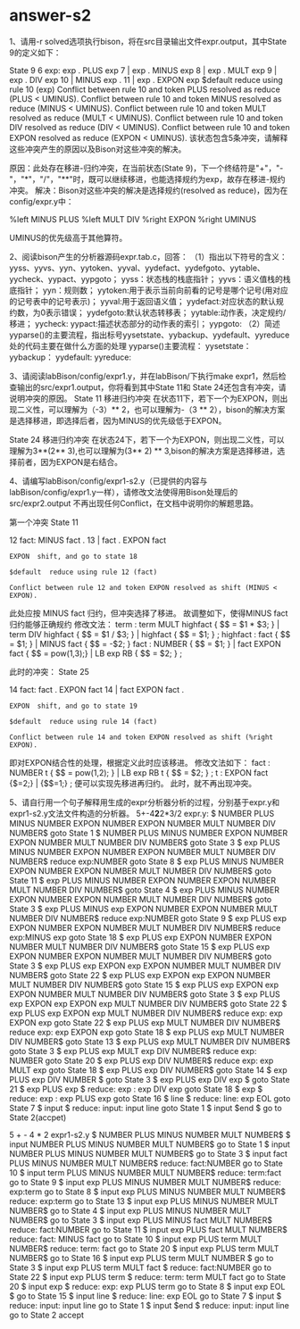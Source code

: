 # answer-s2

1、请用-r solved选项执行bison，将在src目录输出文件expr.output，其中State 9的定义如下：

State 9
    6 exp: exp . PLUS exp
    7    | exp . MINUS exp
    8    | exp . MULT exp
    9    | exp . DIV exp
   10    | MINUS exp .
   11    | exp . EXPON exp
    $default  reduce using rule 10 (exp)
    Conflict between rule 10 and token PLUS resolved as reduce (PLUS < UMINUS).
    Conflict between rule 10 and token MINUS resolved as reduce (MINUS < UMINUS).
    Conflict between rule 10 and token MULT resolved as reduce (MULT < UMINUS).
    Conflict between rule 10 and token DIV resolved as reduce (DIV < UMINUS).
    Conflict between rule 10 and token EXPON resolved as reduce (EXPON < UMINUS).
该状态包含5条冲突，请解释这些冲突产生的原因以及Bison对这些冲突的解决。

原因：此处存在移进-归约冲突，在当前状态(State 9)，下一个终结符是"+"，"-"，"*"，"/"，"**"时，既可以继续移进，也能选择规约为exp，故存在移进-规约冲突。
解决：Bison对这些冲突的解决是选择规约(resolved as reduce)，因为在config/expr.y中：

%left  MINUS PLUS
%left  MULT DIV
%right EXPON
%right UMINUS

UMINUS的优先级高于其他算符。

2、阅读bison产生的分析器源码expr.tab.c，回答：
    （1）指出以下符号的含义：yyss、yyvs、yyn、yytoken、yyval、yydefact、yydefgoto、yytable、yycheck、yypact、yypgoto；
    yyss：状态栈的栈底指针；
    yyvs：语义值栈的栈底指针；
    yyn：规则数；
    yytoken:用于表示当前向前看的记号是哪个记号(用对应的记号表中的记号表示)；
    yyval:用于返回语义值；
    yydefact:对应状态的默认规约数，为0表示错误；
    yydefgoto:默认状态转移表；
    yytable:动作表，决定规约/移进；
    yycheck:
    yypact:描述状态部分的动作表的索引；
    yypgoto:
    （2）简述yyparse()的主要流程，指出标号yysetstate、yybackup、yydefault、yyreduce处的代码主要在做什么方面的处理
    yyparse()主要流程：
    yysetstate：
    yybackup：
    yydefault:
    yyreduce:
    
3、请阅读labBison/config/expr1.y，并在labBison/下执行make expr1，然后检查输出的src/expr1.output，你将看到其中State 11和 State 24还包含有冲突，请说明冲突的原因。
State 11 移进归约冲突
在状态11下，若下一个为EXPON，则出现二义性，可以理解为（-3）** 2，也可以理解为-（3 ** 2），bison的解决方案是选择移进，即选择后者，因为MINUS的优先级低于EXPON。

State 24 移进归约冲突
在状态24下，若下一个为EXPON，则出现二义性，可以理解为3**(2** 3),也可以理解为(3** 2) ** 3,bison的解决方案是选择移进，选择前者，因为EXPON是右结合。

4、请编写labBison/config/expr1-s2.y（已提供的内容与labBison/config/expr1.y一样），请修改文法使得用Bison处理后的src/expr2.output
不再出现任何Conflict，在文档中说明你的解题思路。

第一个冲突
State 11

   12 fact: MINUS fact .
   13     | fact . EXPON fact

    EXPON  shift, and go to state 18

    $default  reduce using rule 12 (fact)

    Conflict between rule 12 and token EXPON resolved as shift (MINUS < EXPON).
此处应按 MINUS fact 归约，但冲突选择了移进。
故调整如下，使得MINUS fact 归约能够正确规约
修改文法：
term    : term MULT highfact         { $$ = $1 * $3;   }
        | term DIV  highfact         { $$ = $1 / $3;   }
        | highfact                   { $$ = $1;        }
        ;
highfact : fact                   { $$ = $1;        }
        | MINUS fact             { $$ = -$2;       }
fact    : NUMBER                 { $$ = $1;        }
        | fact EXPON fact        { $$ = pow($1,$3);}
        | LB exp RB              { $$ = $2;        }
        ;

此时的冲突：
State 25

   14 fact: fact . EXPON fact
   14     | fact EXPON fact .

    EXPON  shift, and go to state 19

    $default  reduce using rule 14 (fact)

    Conflict between rule 14 and token EXPON resolved as shift (%right EXPON).
即对EXPON结合性的处理，根据定义此时应该移进。
修改文法如下：
fact    : NUMBER t                { $$ = pow($1,$2);        }
        | LB exp RB t             { $$ = $2;        }
        ;
t       : EXPON fact  {$$=$2;}
        |               {$$=1;}
        ;
便可以实现先移进再归约。
此时，就不再出现冲突。

5、请自行用一个句子解释用生成的expr分析器分析的过程，分别基于expr.y和expr1-s2.y文法文件构造的分析器。
5+-4**2**2*3/2
expr.y:
$                        NUMBER PLUS MINUS NUMBER EXPON NUMBER EXPON NUMBER MULT NUMBER DIV NUMBER$   goto State 1
$ NUMBER                   PLUS MINUS NUMBER EXPON NUMBER EXPON NUMBER MULT NUMBER DIV NUMBER$     goto State 3
$ exp                           PLUS MINUS NUMBER EXPON NUMBER EXPON NUMBER MULT NUMBER DIV NUMBER$      reduce exp:NUMBER goto State 8
$ exp  PLUS                          MINUS NUMBER EXPON NUMBER EXPON NUMBER MULT NUMBER DIV NUMBER$ goto State 11
$ exp  PLUS MINUS                          NUMBER EXPON NUMBER EXPON NUMBER MULT NUMBER DIV NUMBER$ goto State 4
$ exp  PLUS MINUS NUMBER                          EXPON NUMBER EXPON NUMBER MULT NUMBER DIV NUMBER$ goto State 3
$ exp  PLUS MINUS exp                             EXPON NUMBER EXPON NUMBER MULT NUMBER DIV NUMBER$ reduce exp:NUMBER goto State 9
$ exp  PLUS exp                                   EXPON NUMBER EXPON NUMBER MULT NUMBER DIV NUMBER$ reduce exp:MINUS exp goto State 18
$ exp  PLUS exp EXPON                                   NUMBER EXPON NUMBER MULT NUMBER DIV NUMBER$ goto State 15
$ exp  PLUS exp EXPON NUMBER                                   EXPON NUMBER MULT NUMBER DIV NUMBER$ goto State 3
$ exp  PLUS exp EXPON exp                                      EXPON NUMBER MULT NUMBER DIV NUMBER$ goto State 22
$ exp  PLUS exp EXPON exp EXPON                                      NUMBER MULT NUMBER DIV NUMBER$ goto State 15
$ exp  PLUS exp EXPON exp EXPON NUMBER                                      MULT NUMBER DIV NUMBER$ goto State 3
$ exp  PLUS exp EXPON exp EXPON exp                                         MULT NUMBER DIV NUMBER$ goto State 22
$ exp  PLUS exp EXPON exp                                                   MULT NUMBER DIV NUMBER$ reduce exp: exp EXPON exp goto State 22
$ exp  PLUS exp                                                             MULT NUMBER DIV NUMBER$ reduce exp: exp EXPON exp goto State 18
$ exp  PLUS exp MULT                                                             NUMBER DIV NUMBER$ goto State 13
$ exp  PLUS exp MULT NUMBER                                                             DIV NUMBER$ goto State 3
$ exp  PLUS exp MULT exp                                                                DIV NUMBER$ reduce exp: NUMBER goto State 20
$ exp  PLUS exp                                                                         DIV NUMBER$ reduce exp: exp MULT exp goto State 18
$ exp  PLUS exp DIV                                                                         NUMBER$  goto State 14
$ exp  PLUS exp DIV NUMBER                                                                        $  goto State 3
$ exp  PLUS exp DIV exp                                                                           $  goto State 21
$ exp  PLUS exp                                                                                   $  reduce: exp : exp DIV exp goto State 18
$ exp                                                                                             $  reduce: exp : exp PLUS exp goto State 16
$ line                                                                                            $  reduce: line: exp EOL goto State 7
$ input                                                                                           $  reduce: input: input line goto State 1
$ input $end                                                                                      $  go to State 2(accpet) 

5 + - 4 * 2
expr1-s2.y
$                   NUMBER PLUS MINUS NUMBER MULT NUMBER$
$ input             NUMBER PLUS MINUS NUMBER MULT NUMBER$ go to State 1
$ input NUMBER             PLUS MINUS NUMBER MULT NUMBER$ go to State 3
$ input fact               PLUS MINUS NUMBER MULT NUMBER$ reduce: fact:NUMBER go to State 10
$ input term               PLUS MINUS NUMBER MULT NUMBER$ reduce: term:fact go to State 9
$ input exp                PLUS MINUS NUMBER MULT NUMBER$ reduce: exp:term go to State 8
$ input exp PLUS                MINUS NUMBER MULT NUMBER$ reduce: exp:term go to State 13
$ input exp PLUS  MINUS               NUMBER MULT NUMBER$ go to State 4
$ input exp PLUS  MINUS NUMBER               MULT NUMBER$ go to State 3
$ input exp PLUS  MINUS fact                 MULT NUMBER$ reduce: fact:NUMBER go to State 11
$ input exp PLUS  fact                       MULT NUMBER$ reduce:  fact: MINUS fact go to State 10
$ input exp PLUS  term                       MULT NUMBER$ reduce:  term: fact go to State 20
$ input exp PLUS  term MULT                       NUMBER$ go to State 16
$ input exp PLUS  term MULT NUMBER                      $ go to State 3
$ input exp PLUS  term MULT fact                        $ reduce: fact:NUMBER go to State 22
$ input exp PLUS  term                                  $ reduce: term: term MULT fact go to State 20
$ input exp                                             $ reduce: exp: exp PLUS term go to State 8
$ input exp EOL                                         $ go to State 15
$ input line                                            $ reduce: line: exp EOL go to State 7
$ input                                                 $ reduce: input: input line go to State 1
$ input $end                                            $ reduce: input: input line go to State 2
accept